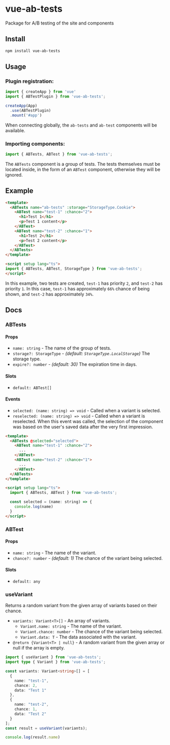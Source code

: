 # vue-ab-tests

Package for A/B testing of the site and components

## Install

```bash
npm install vue-ab-tests
```

## Usage

### Plugin registration:

```js
import { createApp } from 'vue'
import { ABTestPlugin } from 'vue-ab-tests';

createApp(App)
  .use(ABTestPlugin)
  .mount('#app')
```

When connecting globally, the `ab-tests` and `ab-test` components will be available.

### Importing components:

```js
import { ABTests, ABTest } from 'vue-ab-tests';
```

The `ABTests` component is a group of tests. The tests themselves must be located inside, in the form of an `ABTest` component, otherwise they will be ignored.

## Example

```html
<template>
  <ABTests name="ab-tests" :storage="StorageType.Cookie">
    <ABTest name="test-1" :chance="2">
      <h1>Test 1</h1>
      <p>Test 1 content</p> 
    </ABTest>
    <ABTest name="test-2" :chance="1">
      <h1>Test 2</h1>
      <p>Test 2 content</p> 
    </ABTest> 
  </ABTests>
</template>

<script setup lang="ts"> 
import { ABTests, ABTest, StorageType } from 'vue-ab-tests';
</script>
```

In this example, two tests are created, `test-1` has priority `2`, and `test-2` has priority `1`. In this case, `test-1` has approximately `66%` chance of being shown, and `test-2` has approximately `34%`.

## Docs

### ABTests

#### Props

* `name: string` - The name of the group of tests.
* `storage?: StorageType` - *(default: `StorageType.LocalStorage`)* The storage type.
* `expire?: number` - *(default: 30)* The expiration time in days.

#### Slots

* `default: ABTest[]`

#### Events

* `selected: (name: string) => void` - Called when a variant is selected.
* `reselected: (name: string) => void` - Called when a variant is reselected. When this event was called, the selection of the component was based on the user's saved data after the very first impression.

```html
<template>
  <ABTests @selected="selected">
    <ABTest name="test-1" :chance="2">
      ...
    </ABTest>
    <ABTest name="test-2" :chance="1">
      ...
    </ABTest> 
  </ABTests>
</template>

<script setup lang="ts">
  import { ABTests, ABTest } from 'vue-ab-tests';

  const selected = (name: string) => {
    console.log(name)
  }
</script>
```

### ABTest

#### Props

* `name: string` - The name of the variant.
* `chance?: number` - *(default: 1)* The chance of the variant being selected.

#### Slots

* `default: any`

### useVariant

Returns a random variant from the given array of variants based on their chance.

 * `variants: Variant<T>[]`  - An array of variants.
    - `Variant.name: string` - The name of the variant.
    - `Variant.chance: number` - The chance of the variant being selected.
    - `Variant.data: T` - The data associated with the variant.
 * `@return {Variant<T> | null}` - A random variant from the given array or null if the array is empty.

```ts
import { useVariant } from 'vue-ab-tests';
import type { Variant } from 'vue-ab-tests';

const variants: Variant<string>[] = [
  {
    name: "test-1",
    chance: 2,
    data: "Test 1"
  },
  {
    name: "test-2",
    chance: 1,
    data: "Test 2"
  }
];
const result = useVariant(variants);

console.log(result.name)
```